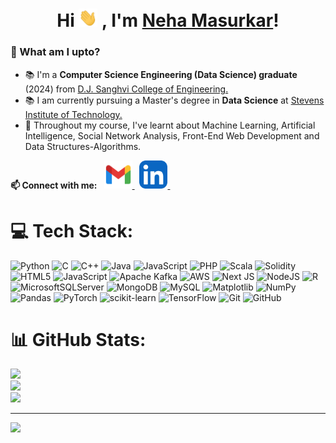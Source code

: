 <h1 align="center">Hi <img src="https://raw.githubusercontent.com/ABSphreak/ABSphreak/master/gifs/Hi.gif" width="30px"> , I'm <a href="https://www.datascienceportfol.io/myliemudaliyar" >Neha Masurkar</a>!</h1>

<!-- Brief Description -->
### 📃 What am I upto?


- 📚 I'm a **Computer Science Engineering (Data Science) graduate** (2024) from [D.J. Sanghvi College of Engineering.](https://www.djsce.ac.in/)
- 📚 I am currently pursuing a Master's degree in **Data Science** at [Stevens Institute of Technology.](https://www.stevens.edu/)
- 🌱 Throughout my course, I've learnt about Machine Learning, Artificial Intelligence, Social Network Analysis, Front-End Web Development and Data Structures-Algorithms.

<!-- Contact -->
<!-- Contact -->


  <p><strong>📫 Connect with me: </strong>&nbsp;
  <a href="mailto:nehasmasurkar@gmail.com">
    <img width="45" src="https://github.com/NehaMasurkarr/NehaMasurkarr/blob/main/icons8-gmail-48.png?raw=true" alt="Gmail"/>
  </a> &nbsp;
  <a href="https://www.linkedin.com/in/nehasitarammasurkar/">
    <img width="45" src="https://raw.githubusercontent.com/tandpfun/skill-icons/main/icons/LinkedIn.svg" alt="LinkedIn"/>
  </a> &nbsp;
</p>


# 💻 Tech Stack:
![Python](https://img.shields.io/badge/python-3670A0?style=for-the-badge&logo=python&logoColor=ffdd54) ![C](https://img.shields.io/badge/c-%2300599C.svg?style=for-the-badge&logo=c&logoColor=white) ![C++](https://img.shields.io/badge/c++-%2300599C.svg?style=for-the-badge&logo=c%2B%2B&logoColor=white) ![Java](https://img.shields.io/badge/java-%23ED8B00.svg?style=for-the-badge&logo=openjdk&logoColor=white) ![JavaScript](https://img.shields.io/badge/javascript-%23323330.svg?style=for-the-badge&logo=javascript&logoColor=%23F7DF1E) ![PHP](https://img.shields.io/badge/php-%23777BB4.svg?style=for-the-badge&logo=php&logoColor=white) ![Scala](https://img.shields.io/badge/scala-%23DC322F.svg?style=for-the-badge&logo=scala&logoColor=white) ![Solidity](https://img.shields.io/badge/Solidity-%23363636.svg?style=for-the-badge&logo=solidity&logoColor=white) ![HTML5](https://img.shields.io/badge/html5-%23E34F26.svg?style=for-the-badge&logo=html5&logoColor=white) ![JavaScript](https://img.shields.io/badge/javascript-%23323330.svg?style=for-the-badge&logo=javascript&logoColor=%23F7DF1E) ![Apache Kafka](https://img.shields.io/badge/Apache%20Kafka-000?style=for-the-badge&logo=apachekafka) ![AWS](https://img.shields.io/badge/AWS-%23FF9900.svg?style=for-the-badge&logo=amazon-aws&logoColor=white) ![Next JS](https://img.shields.io/badge/Next-black?style=for-the-badge&logo=next.js&logoColor=white) ![NodeJS](https://img.shields.io/badge/node.js-6DA55F?style=for-the-badge&logo=node.js&logoColor=white) ![R](https://img.shields.io/badge/r-%23276DC3.svg?style=for-the-badge&logo=r&logoColor=white) ![MicrosoftSQLServer](https://img.shields.io/badge/Microsoft%20SQL%20Server-CC2927?style=for-the-badge&logo=microsoft%20sql%20server&logoColor=white) ![MongoDB](https://img.shields.io/badge/MongoDB-%234ea94b.svg?style=for-the-badge&logo=mongodb&logoColor=white) ![MySQL](https://img.shields.io/badge/mysql-4479A1.svg?style=for-the-badge&logo=mysql&logoColor=white) ![Matplotlib](https://img.shields.io/badge/Matplotlib-%23ffffff.svg?style=for-the-badge&logo=Matplotlib&logoColor=black) ![NumPy](https://img.shields.io/badge/numpy-%23013243.svg?style=for-the-badge&logo=numpy&logoColor=white) ![Pandas](https://img.shields.io/badge/pandas-%23150458.svg?style=for-the-badge&logo=pandas&logoColor=white) ![PyTorch](https://img.shields.io/badge/PyTorch-%23EE4C2C.svg?style=for-the-badge&logo=PyTorch&logoColor=white) ![scikit-learn](https://img.shields.io/badge/scikit--learn-%23F7931E.svg?style=for-the-badge&logo=scikit-learn&logoColor=white) ![TensorFlow](https://img.shields.io/badge/TensorFlow-%23FF6F00.svg?style=for-the-badge&logo=TensorFlow&logoColor=white) ![Git](https://img.shields.io/badge/git-%23F05033.svg?style=for-the-badge&logo=git&logoColor=white) ![GitHub](https://img.shields.io/badge/github-%23121011.svg?style=for-the-badge&logo=github&logoColor=white)
# 📊 GitHub Stats:
![](https://github-readme-stats.vercel.app/api?username=NehaMasurkarr&theme=dark&hide_border=false&include_all_commits=false&count_private=false)<br/>
![](https://github-readme-streak-stats.herokuapp.com/?user=NehaMasurkarr&theme=dark&hide_border=false)<br/>
![](https://github-readme-stats.vercel.app/api/top-langs/?username=NehaMasurkarr&theme=dark&hide_border=false&include_all_commits=false&count_private=false&layout=compact)

---
[![](https://visitcount.itsvg.in/api?id=NehaMasurkarr&icon=0&color=0)](https://visitcount.itsvg.in)

